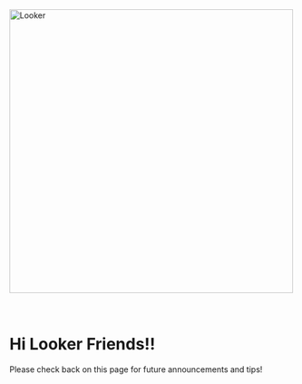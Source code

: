 <img style="width:500px" alt="Looker" id="img-logo" src="https://wwwstatic-a.lookercdn.com/homepage/new_home/looker.svg" />

<br/>
<br/>
<br/>

# Hi Looker Friends!!

Please check back on this page for future announcements and tips!
